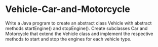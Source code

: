 # Vehicle-Car-and-Motorcycle

 Write a Java program to create an abstract class Vehicle with abstract
 methods startEngine() and stopEngine(). Create subclasses Car and
 Motorcycle that extend the Vehicle class and implement the respective
 methods to start and stop the engines for each vehicle type.
